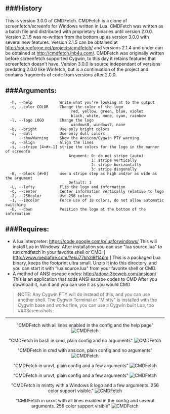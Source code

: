 ###History
---
This is version 3.0.0 of CMDFetch. CMDFetch is a clone of screenfetch/screenfo for Windows written in Lua. CMDFetch was written as a batch file and distributed with proprietary binaries until version 2.0.0. Version 2.1.5 was re-written from the bottom up as version 3.0.0 with several new features. Version 2.1.5 can be obtained at http://sourceforge.net/projects/cmdfetch/ and versions 2.1.4 and under can be obtained at http://cmdfetch.inb4u.com/. CMDFetch was originally written before screenfetch supported Cygwin, to this day it retains features that screenfetch doesn't have. Version 3.0.0 is source independant of versions predating 2.0.0 like Winfetch, but is a continuation of the project and contains fragments of code from versions after 2.0.0. 

###Arguments:
---
```
  -h, --help            Write what you're looking at to the output
  -c, --color COLOR     Change the color of the logo
                             red, yellow, green, blue, violet
                             black, white, none, cyan, rainbow
  -l, --logo LOGO       Change the logo
                             windows8, windows7, none
  -b, --bright          Use only bright colors
  -d, --dull            Use only dull colors
      --showWarning     Show the Ansicon/Cygwin PTY warning.
  -a, --align           Align the lines
  -s, --stripe [4>#>-1] stripe the colors for the logo in the manner of screenfo
                            Argument: 0: do not stripe (auto)
                                      1: stripe vertically
                                      2: stripe horizontally
                                      3: stripe diagonally
  -B, --block [#>0]     use a stripe step as high and/or as wide as the argument
                            Default: 1
  -L, --lefty           Flip the logo and information
  -C, --center          Center information vertically relative to logo
  -2, --256color        Use 256 colors
  -1, --18color         Force use of 18 colors, do not allow automatic switching
  -D, --down            Position the logo at the bottom of the information
```
###Requires:
---
+  A lua interpreter:
   https://code.google.com/p/luaforwindows/
   This will install Lua in Windows.
   After installation you can use "lua source.lua" to run cmdfetch
   in your favorite shell or CMD.
   [ http://www.mediafire.com/?eku77kh2i9f14pm ] 
   This is a packaged Lua binary, keeps the footprint ultra small.
   Unzip it into this directory, and you can start it
   with "lua source.lua" from your favorite shell or CMD.
+  A method of ANSI escape codes:
   http://adoxa.3eeweb.com/ansicon/
   This is an application that adds ANSI escape codes to CMD
   After you download it, run it and you can use it as you would CMD

>NOTE: Any Cygwin PTY will do instead of this, and you can use
>another shell. The Cygwin Terminal or "Mintty" is installed with
>the Cygwin base and works fine, you can use a Cygwin built Lua, too
###Screenshots:
---

<p align="center">
	"CMDFetch with all lines enabled in the config and the help page"
	<img src="http://goput.it/u29z.png" alt="CMDFetch"/>
</p>
<p align="center">
	"CMDFetch in bash in cmd, plain config and no arguments"
	<img src="http://goput.it/g3kw.png" alt="CMDFetch"/>
</p>
<p align="center">
	"CMDFetch in cmd with ansicon, plain config and no arguments"
	<img src="http://goput.it/h3po.png" alt="CMDFetch"/>
</p>
<p align="center">
	"CMDFetch in urxvt, plain config and a few arguments"
	<img src="http://goput.it/2jvh.png" alt="CMDFetch"/>
</p>
<p align="center">
	"CMDFetch in urxvt, plain config and a few arguments"
	<img src="http://goput.it/2jvh.png" alt="CMDFetch"/>
</p>
<p align="center">
	"CMDFetch in mintty with a Windows 8 logo and a few arguments. 256 color support visible."
	<img src="http://goput.it/5lal.png" alt="CMDFetch"/>
</p>
<p align="center">
	"CMDFetch in urxvt with all lines enabled in the config and several arguments. 256 color support visible"
	<img src="http://goput.it/0miy.png" alt="CMDFetch"/>
</p>